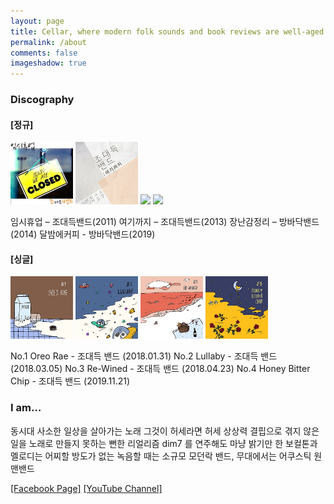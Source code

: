 ```yaml
---
layout: page
title: Cellar, where modern folk sounds and book reviews are well-aged
permalink: /about
comments: false
imageshadow: true
---
```


### Discography

#### [정규]

<p float="left">
  <img src="assets/images/a0.jpg" width="100" />
  <img src="assets/images/a1.jpg" width="100" />
  <img src="assets/images/ba1.jpg" width="100" />
  <img src="assets/images/ba2.jpg" width="100" />
</p>

임시휴업 – 조대득밴드(2011)
여기까지 – 조대득밴드(2013)
장난감정리 – 방바닥밴드(2014)
달밤에커피 - 방바닥밴드(2019)


#### [싱글]

<p float="left">
  <img src="assets/images/s1.jpg" width="100" />
  <img src="assets/images/s2.jpg" width="100" />
  <img src="assets/images/s3.jpg" width="100" />
  <img src="assets/images/s4.jpg" width="100" />
</p>

No.1 Oreo Rae - 조대득 밴드 (2018.01.31)
No.2 Lullaby - 조대득 밴드 (2018.03.05)
No.3 Re-Wined - 조대득 밴드 (2018.04.23)
No.4 Honey Bitter Chip - 조대득 밴드 (2019.11.21)


### I am…

동시대 사소한 일상을 살아가는 노래 그것이 허세라면 허세
상상력 결핍으로 겪지 않은 일을 노래로 만들지 못하는 뻔한 리얼리즘
dim7 를 연주해도 마냥 밝기만 한 보컬톤과 멜로디는 어찌할 방도가 없는
녹음할 때는 소규모 모던락 밴드, 무대에서는 어쿠스틱 원맨밴드

<a target="_blank" href="https://facebook.com/muzineer" class="btn btn-dark">[Facebook Page]</a>
<a target="_blank" href="https://www.youtube.com/channel/UCYyd9dp6q4Ca6FB-6XjJEYw?view_as=subscriber" class="btn btn-dark">[YouTube Channel]</a>
